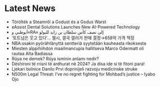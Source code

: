 # Latest News
-  Törölték a Steamről a Godust és a Godus Warst
-  eAssist Dental Solutions Launches New AI-Powered Technology
-  أبوظبي و«RA» إلى نصف كأس سلطان بن زايد للبولو
-  ‘토트넘은 웃고 있다’... 첼시, 결국 갤러거 판매 결정→658억 가격 책정
-  NBA:ssakin pyörähtänyttä sentteriä syytetään kauheasta rikoksesta
-  Miesten alppihiihdon maailmancupia hallitseva Marco Odermatt oli rautaa Alta Badiassa
-  Rüya ne demek? Rüya isminin anlamı nedir?
-  Dëshironi të rrisni të ardhurat në 2024? Ja disa ide si të fitoni para!
-  Ljekari bolnice Danilo Prvi doprinijeli razvoju medicinske struke
-  N500m Legal Threat: I’ve no regret fighting for Mohbad’s justice – Iyabo Ojo
